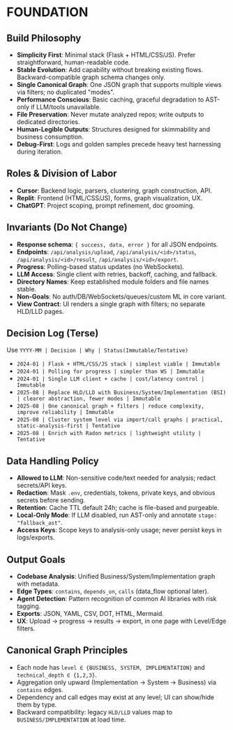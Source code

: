 # FOUNDATION

## Build Philosophy
- **Simplicity First**: Minimal stack (Flask + HTML/CSS/JS). Prefer straightforward, human-readable code.
- **Stable Evolution**: Add capability without breaking existing flows. Backward-compatible graph schema changes only.
- **Single Canonical Graph**: One JSON graph that supports multiple views via filters; no duplicated "modes".
- **Performance Conscious**: Basic caching, graceful degradation to AST-only if LLM/tools unavailable.
- **File Preservation**: Never mutate analyzed repos; write outputs to dedicated directories.
- **Human-Legible Outputs**: Structures designed for skimmability and business consumption.
- **Debug-First**: Logs and golden samples precede heavy test harnessing during iteration.

## Roles & Division of Labor
- **Cursor**: Backend logic, parsers, clustering, graph construction, API.
- **Replit**: Frontend (HTML/CSS/JS), forms, graph visualization, UX.
- **ChatGPT**: Project scoping, prompt refinement, doc grooming.

## Invariants (Do Not Change)
- **Response schema**: `{ success, data, error }` for all JSON endpoints.
- **Endpoints**: `/api/analysis/upload`, `/api/analysis/<id>/status`, `/api/analysis/<id>/result`, `/api/analysis/<id>/export`.
- **Progress**: Polling-based status updates (no WebSockets).
- **LLM Access**: Single client with retries, backoff, caching, and fallback.
- **Directory Names**: Keep established module folders and file names stable.
- **Non-Goals**: No auth/DB/WebSockets/queues/custom ML in core variant.
- **View Contract**: UI renders a single graph with filters; no separate HLD/LLD pages.

## Decision Log (Terse)
Use `YYYY-MM | Decision | Why | Status(Immutable/Tentative)`
- `2024-01 | Flask + HTML/CSS/JS stack | simplest viable | Immutable`
- `2024-01 | Polling for progress | simpler than WS | Immutable`
- `2024-01 | Single LLM client + cache | cost/latency control | Immutable`
- `2025-08 | Replace HLD/LLD with Business/System/Implementation (BSI) | clearer abstraction, fewer modes | Immutable`
- `2025-08 | One canonical graph + filters | reduce complexity, improve reliability | Immutable`
- `2025-08 | Cluster system level via import/call graphs | practical, static-analysis-first | Tentative`
- `2025-08 | Enrich with Radon metrics | lightweight utility | Tentative`

## Data Handling Policy
- **Allowed to LLM**: Non-sensitive code/text needed for analysis; redact secrets/API keys.
- **Redaction**: Mask `.env`, credentials, tokens, private keys, and obvious secrets before sending.
- **Retention**: Cache TTL default 24h; cache is file-based and purgeable.
- **Local-Only Mode**: If LLM disabled, run AST-only and annotate `stage: "fallback_ast"`.
- **Access Keys**: Scope keys to analysis-only usage; never persist keys in logs/exports.

## Output Goals
- **Codebase Analysis**: Unified Business/System/Implementation graph with metadata.
- **Edge Types**: `contains`, `depends_on`, `calls` (data_flow optional later).
- **Agent Detection**: Pattern recognition of common AI libraries with risk tagging.
- **Exports**: JSON, YAML, CSV, DOT, HTML, Mermaid.
- **UX**: Upload → progress → results → export, in one page with Level/Edge filters.

## Canonical Graph Principles
- Each node has `level ∈ {BUSINESS, SYSTEM, IMPLEMENTATION}` and `technical_depth ∈ {1,2,3}`.
- Aggregation only upward (Implementation → System → Business) via `contains` edges.
- Dependency and call edges may exist at any level; UI can show/hide them by type.
- Backward compatibility: legacy `HLD/LLD` values map to `BUSINESS/IMPLEMENTATION` at load time.